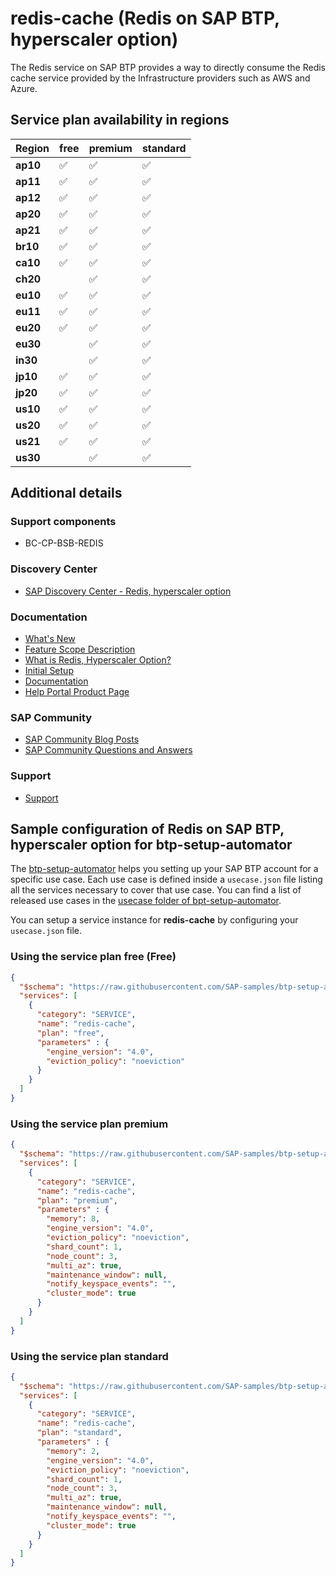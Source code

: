 # redis-cache (Redis on SAP BTP, hyperscaler option)

The Redis service on SAP BTP provides a way to directly consume the Redis cache service provided by the Infrastructure providers such as AWS and Azure.

## Service plan availability in regions

| Region | free | premium | standard |
|--------|------|---------|----------|
|  **ap10** | ✅ | ✅ | ✅ |
|  **ap11** | ✅ | ✅ | ✅ |
|  **ap12** | ✅ | ✅ | ✅ |
|  **ap20** | ✅ | ✅ | ✅ |
|  **ap21** | ✅ | ✅ | ✅ |
|  **br10** | ✅ | ✅ | ✅ |
|  **ca10** | ✅ | ✅ | ✅ |
|  **ch20** | | ✅ | ✅ |
|  **eu10** | ✅ | ✅ | ✅ |
|  **eu11** | ✅ | ✅ | ✅ |
|  **eu20** | ✅ | ✅ | ✅ |
|  **eu30** | | ✅ | ✅ |
|  **in30** | | ✅ | ✅ |
|  **jp10** | ✅ | ✅ | ✅ |
|  **jp20** | ✅ | ✅ | ✅ |
|  **us10** | ✅ | ✅ | ✅ |
|  **us20** | ✅ | ✅ | ✅ |
|  **us21** | ✅ | ✅ | ✅ |
|  **us30** | | ✅ | ✅ |

## Additional details

### Support components

- BC-CP-BSB-REDIS

### Discovery Center

- [SAP Discovery Center - Redis, hyperscaler option](https://discovery-center.cloud.sap/serviceCatalog/redis-hyperscaler-option)

### Documentation

- [What's New](https://help.sap.com/doc/43b304f99a8145809c78f292bfc0bc58/Cloud/en-US/98bf747111574187a7c76f8ced51cfeb.html?Component=Redis&from=2019-05-01)
- [Feature Scope Description](https://help.sap.com/doc/796c683493bb4233906acd22d3c68110/)
- [What is Redis, Hyperscaler Option?](https://help.sap.com/docs/BTP/082005ec29494234a42af221bc963a67/71399a37ccba45c5b41d35f5ba9490dc.html)
- [Initial Setup](https://help.sap.com/docs/BTP/082005ec29494234a42af221bc963a67/a0a4e36f97694766a574dcb81c6ddf5e.html)
- [Documentation](https://help.sap.com/viewer/ad8f6ea81b714bbb9bf995dd2c2b424e/Cloud/en-US)
- [Help Portal Product Page](https://help.sap.com/viewer/product/Redis/Cloud/en-US)

### SAP Community

- [SAP Community Blog Posts](https://community.sap.com/search/?ct=blog&q=Redis%20on%20SAP%20BTP%2C%20hyperscaler%20option)
- [SAP Community Questions and Answers](https://community.sap.com/search/?ct=qa&q=Redis%20on%20SAP%20BTP%2C%20hyperscaler%20option)

### Support

- [Support](https://help.sap.com/docs/BTP/65de2977205c403bbc107264b8eccf4b/5dd739823b824b539eee47b7860a00be.html)

## Sample configuration of **Redis on SAP BTP, hyperscaler option** for btp-setup-automator

The [btp-setup-automator](https://github.com/SAP-samples/btp-setup-automator) helps you setting up your SAP BTP account for a specific use case. Each use case is defined inside a `usecase.json` file listing all the services necessary to cover that use case. You can find a list of released use cases in the [usecase folder of bpt-setup-automator](https://github.com/SAP-samples/btp-setup-automator/tree/main/usecases).

You can setup a service instance for **redis-cache** by configuring your `usecase.json` file.

### Using the service plan **free** (Free)

```json
{
  "$schema": "https://raw.githubusercontent.com/SAP-samples/btp-setup-automator/main/libs/btpsa-usecase.json",
  "services": [
    {
      "category": "SERVICE",
      "name": "redis-cache",
      "plan": "free",
      "parameters" : {
        "engine_version": "4.0",
        "eviction_policy": "noeviction"
      }
    }
  ]
}
```

### Using the service plan **premium**

```json
{
  "$schema": "https://raw.githubusercontent.com/SAP-samples/btp-setup-automator/main/libs/btpsa-usecase.json",
  "services": [
    {
      "category": "SERVICE",
      "name": "redis-cache",
      "plan": "premium",
      "parameters" : {
        "memory": 8,
        "engine_version": "4.0",
        "eviction_policy": "noeviction",
        "shard_count": 1,
        "node_count": 3,
        "multi_az": true,
        "maintenance_window": null,
        "notify_keyspace_events": "",
        "cluster_mode": true
      }
    }
  ]
}
```

### Using the service plan **standard**

```json
{
  "$schema": "https://raw.githubusercontent.com/SAP-samples/btp-setup-automator/main/libs/btpsa-usecase.json",
  "services": [
    {
      "category": "SERVICE",
      "name": "redis-cache",
      "plan": "standard",
      "parameters" : {
        "memory": 2,
        "engine_version": "4.0",
        "eviction_policy": "noeviction",
        "shard_count": 1,
        "node_count": 3,
        "multi_az": true,
        "maintenance_window": null,
        "notify_keyspace_events": "",
        "cluster_mode": true
      }
    }
  ]
}
```
